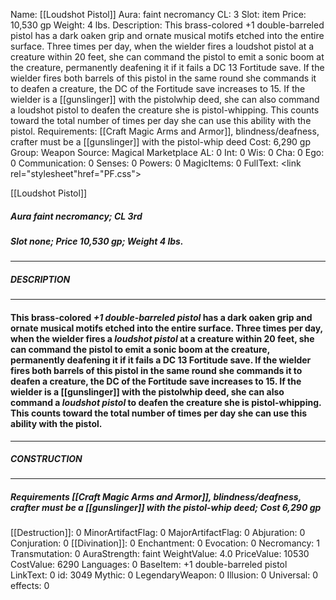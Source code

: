 Name: [[Loudshot Pistol]]
Aura: faint necromancy
CL: 3
Slot: item
Price: 10,530 gp
Weight: 4 lbs.
Description: This brass-colored +1 double-barreled pistol has a dark oaken grip and ornate musical motifs etched into the entire surface. Three times per day, when the wielder fires a loudshot pistol at a creature within 20 feet, she can command the pistol to emit a sonic boom at the creature, permanently deafening it if it fails a DC 13 Fortitude save. If the wielder fires both barrels of this pistol in the same round she commands it to deafen a creature, the DC of the Fortitude save increases to 15. If the wielder is a [[gunslinger]] with the pistolwhip deed, she can also command a loudshot pistol to deafen the creature she is pistol-whipping. This counts toward the total number of times per day she can use this ability with the pistol.
Requirements: [[Craft Magic Arms and Armor]], blindness/deafness, crafter must be a [[gunslinger]] with the pistol-whip deed
Cost: 6,290 gp
Group: Weapon
Source: Magical Marketplace
AL: 0
Int: 0
Wis: 0
Cha: 0
Ego: 0
Communication: 0
Senses: 0
Powers: 0
MagicItems: 0
FullText: <link rel="stylesheet"href="PF.css"><div class="heading"><p class="alignleft">[[Loudshot Pistol]]</p><div style="clear: both;"></div></div><div><h5><b>Aura </b>faint necromancy; <b>CL </b>3rd</h5><h5><b>Slot </b>none; <b>Price </b>10,530 gp; <b>Weight </b>4 lbs.</h5></div><hr/><div><h5><b>DESCRIPTION</b></h5></div><hr/><div><h4><p>This brass-colored <i>+1 double-barreled pistol</i> has a dark oaken grip and ornate musical motifs etched into the entire surface. Three times per day, when the wielder fires a <i>loudshot pistol</i> at a creature within 20 feet, she can command the pistol to emit a sonic boom at the creature, permanently deafening it if it fails a DC 13 Fortitude save. If the wielder fires both barrels of this pistol in the same round she commands it to deafen a creature, the DC of the Fortitude save increases to 15. If the wielder is a [[gunslinger]] with the pistolwhip deed, she can also command a <i>loudshot pistol</i> to deafen the creature she is pistol-whipping. This counts toward the total number of times per day she can use this ability with the pistol.</p></h4></div><hr/><div><h5><b>CONSTRUCTION</b></h5></div><hr/><div><h5><b>Requirements </b>[[Craft Magic Arms and Armor]], <i>blindness/deafness</i>, crafter must be a [[gunslinger]] with the pistol-whip deed; <b>Cost </b>6,290 gp</h5></div>
[[Destruction]]: 0
MinorArtifactFlag: 0
MajorArtifactFlag: 0
Abjuration: 0
Conjuration: 0
[[Divination]]: 0
Enchantment: 0
Evocation: 0
Necromancy: 1
Transmutation: 0
AuraStrength: faint
WeightValue: 4.0
PriceValue: 10530
CostValue: 6290
Languages: 0
BaseItem: +1 double-barreled pistol
LinkText: 0
id: 3049
Mythic: 0
LegendaryWeapon: 0
Illusion: 0
Universal: 0
effects: 0
